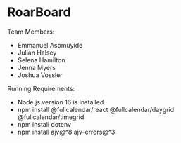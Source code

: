 # RoarBoard

Team Members:

- Emmanuel Asomuyide
- Julian Halsey
- Selena Hamilton
- Jenna Myers
- Joshua Vossler


Running Requirements:

- Node.js version 16 is installed 
- npm install @fullcalendar/react @fullcalendar/daygrid @fullcalendar/timegrid
- npm install dotenv
- npm install ajv@^8 ajv-errors@^3


